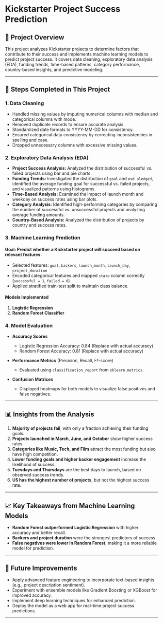 # Kickstarter Project Success Prediction

## 📌 Project Overview
This project analyzes Kickstarter projects to determine factors that contribute to their success and implements machine learning models to predict project success. It covers data cleaning, exploratory data analysis (EDA), funding trends, time-based patterns, category performance, country-based insights, and predictive modeling.

---

## 📂 Steps Completed in This Project

### **1. Data Cleaning**
- Handled missing values by imputing numerical columns with median and categorical columns with mode.
- Removed duplicate records to ensure accurate analysis.
- Standardized date formats to YYYY-MM-DD for consistency.
- Ensured categorical data consistency by correcting inconsistencies in spelling and case.
- Dropped unnecessary columns with excessive missing values.

### **2. Exploratory Data Analysis (EDA)**
- **Project Success Analysis:** Analyzed the distribution of successful vs. failed projects using bar and pie charts.
- **Funding Trends:** Investigated the distribution of `goal` and `usd pledged`, identified the average funding goal for successful vs. failed projects, and visualized patterns using histograms.
- **Time-Based Analysis:** Examined the impact of launch month and weekday on success rates using bar plots.
- **Category Analysis:** Identified high-performing categories by comparing the number of successful vs. unsuccessful projects and analyzing average funding amounts.
- **Country-Based Analysis:** Analyzed the distribution of projects by country and success rates.

### **3. Machine Learning Prediction**
#### **Goal:** Predict whether a Kickstarter project will succeed based on relevant features.
- Selected features: `goal`, `backers`, `launch_month`, `launch_day`, `project_duration`
- Encoded categorical features and mapped `state` column correctly (`successful = 1`, `failed = 0`)
- Applied stratified train-test split to maintain class balance.

#### **Models Implemented**
1. **Logistic Regression**
2. **Random Forest Classifier**

### **4. Model Evaluation**
- **Accuracy Scores**
  - Logistic Regression Accuracy: 0.84  (Replace with actual accuracy)
  - Random Forest Accuracy: 0.81  (Replace with actual accuracy)

- **Performance Metrics** (Precision, Recall, F1-score)
  - Evaluated using `classification_report` from `sklearn.metrics`.

- **Confusion Matrices**
  - Displayed heatmaps for both models to visualize false positives and false negatives.

---

## 📊 **Insights from the Analysis**
1. **Majority of projects fail**, with only a fraction achieving their funding goals.
2. **Projects launched in March, June, and October** show higher success rates.
3. **Categories like Music, Tech, and Film** attract the most funding but also have high competition.
4. **Lower funding goals and higher backer engagement** increase the likelihood of success.
5. **Tuesdays and Thursdays** are the best days to launch, based on observed success trends.
6. **US has the highest number of projects**, but not the highest success rate.

---

## 📈 **Key Takeaways from Machine Learning Models**
- **Random Forest outperformed Logistic Regression** with higher accuracy and better recall.
- **Backers and project duration** were the strongest predictors of success.
- **False negatives were lower in Random Forest**, making it a more reliable model for prediction.

---

## 🚀 Future Improvements
- Apply advanced feature engineering to incorporate text-based insights (e.g., project description sentiment).
- Experiment with ensemble models like Gradient Boosting or XGBoost for improved accuracy.
- Implement deep learning techniques for enhanced prediction.
- Deploy the model as a web app for real-time project success predictions.

---
